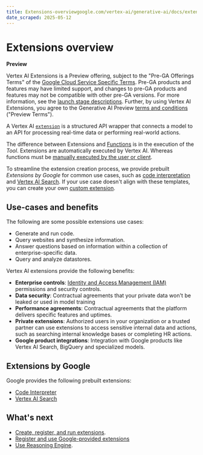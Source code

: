 ```yaml
---
title: Extensions-overviewgoogle.com/vertex-ai/generative-ai/docs/extensions/overview
date_scraped: 2025-05-12
---
```


# Extensions overview 

**Preview**

Vertex AI Extensions is a Preview offering, subject to the
"Pre-GA Offerings Terms" of the
[Google Cloud Service Specific Terms](https://cloud.google.com/terms/service-terms). Pre-GA products and features
may have limited support, and changes to pre-GA products and features may not be compatible with
other pre-GA versions. For more information, see the
[launch stage descriptions](https://cloud.google.com/products#product-launch-stages). Further, by using
Vertex AI Extensions, you agree to the Generative AI Preview
[terms and conditions](/trustedtester/aitos) ("Preview Terms").

A Vertex AI
[`extension`](https://cloud.google.com/vertex-ai/docs/reference/rest/v1beta1/projects.locations.extensions) is a structured
API wrapper that connects a model to an API for processing real-time data or
performing real-world actions.

The difference between Extensions and
[Functions](https://cloud.google.com/vertex-ai/generative-ai/docs/multimodal/function-calling)
is in the execution of the *Tool*. Extensions are automatically executed by
Vertex AI. Whereas functions must be [manually executed by the user or
client](https://cloud.google.com/vertex-ai/generative-ai/docs/multimodal/function-calling#invoke-api).

To streamline the extension creation process, we provide prebuilt
*Extensions by Google* for common use cases, such as [code
interpretation](https://cloud.google.com/vertex-ai/generative-ai/docs/extensions/code-interpreter) and
[Vertex AI Search](https://cloud.google.com/vertex-ai/generative-ai/docs/extensions/vertex-ai-search).
If your use case doesn't align with these templates, you can create your own
[custom extension](https://cloud.google.com/vertex-ai/generative-ai/docs/extensions/create-extension).

## Use-cases and benefits

The following are some possible extensions use cases:

- Generate and run code.
- Query websites and synthesize information.
- Answer questions based on information within a collection of
 enterprise-specific data.
- Query and analyze datastores.

Vertex AI extensions provide the following benefits:

- **Enterprise controls**:
 [Identity and Access Management (IAM)](https://cloud.google.com/iam) permissions and
 security controls.
- **Data security**: Contractual agreements that your private data won't be
 leaked or used in model training
- **Performance agreements**: Contractual agreements that the platform
 delivers specific features and uptimes.
- **Private extensions**: Authorized users in your organization or a trusted
 partner can use extensions to access sensitive internal data and actions,
 such as searching internal knowledge bases or completing HR actions.
- **Google product integrations**: Integration with Google products like
 Vertex AI Search, BigQuery and specialized models.

## Extensions by Google

Google provides the following prebuilt extensions:

- [Code Interpreter](https://cloud.google.com/vertex-ai/generative-ai/docs/extensions/code-interpreter)
- [Vertex AI Search](https://cloud.google.com/vertex-ai/generative-ai/docs/extensions/vertex-ai-search)

## What's next

- [Create, register, and run
 extensions](https://cloud.google.com/vertex-ai/generative-ai/docs/extensions/create-extension).
- [Register and use Google-provided extensions](https://cloud.google.com/vertex-ai/generative-ai/docs/extensions/google-extensions)
- [Use Reasoning Engine](https://cloud.google.com/vertex-ai/generative-ai/docs/reasoning-engine/overview).